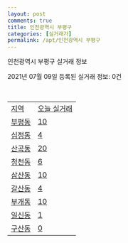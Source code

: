 ```yaml
---
layout: post
comments: true
title: 인천광역시 부평구
categories: [실거래가]
permalink: /apt/인천광역시 부평구
---
```


인천광역시 부평구 실거래 정보

2021년 07월 09일 등록된 실거래 정보: 0건

<script type="text/javascript">
  google.charts.load('current', {'packages':['corechart']});
  google.charts.setOnLoadCallback(drawChart);

  function drawChart() {
    var data = google.visualization.arrayToDataTable([['거래일', '매매', '전월세', '전매'], ['20-07', 375, 484, 53], ['20-08', 372, 555, 47], ['20-09', 331, 542, 43], ['20-10', 478, 567, 233], ['20-11', 570, 524, 144], ['20-12', 784, 469, 236], ['21-01', 818, 541, 161], ['21-02', 781, 540, 99], ['21-03', 1033, 717, 90], ['21-04', 831, 590, 89], ['21-05', 833, 546, 114], ['21-06', 292, 392, 67], ['21-07', 18, 28, 5]]);

    var options = {
      title: '최근 1년간 유형별 거래량 추이',
      legend: { position: 'bottom' }
    };

    var chart = new google.visualization.LineChart(document.getElementById('columnchart_material'));
    chart.draw(data, (options));
  }
</script>

<div id="columnchart_material" style="width: 95%; margin-left: -35px"></div>
<br>
<table class="sortable">
  <tr>
    <td><a href="#">지역</a></td>
    <td><a href="#">오늘 실거래</a></td>
  </tr>

  
  <tr class="item">
    <td><a href="인천광역시 부평구 부평동">부평동</a></td>
    <td><a href="인천광역시 부평구 부평동">10</a></td>
  </tr>
    

  <tr class="item">
    <td><a href="인천광역시 부평구 십정동">십정동</a></td>
    <td><a href="인천광역시 부평구 십정동">4</a></td>
  </tr>
    

  <tr class="item">
    <td><a href="인천광역시 부평구 산곡동">산곡동</a></td>
    <td><a href="인천광역시 부평구 산곡동">20</a></td>
  </tr>
    

  <tr class="item">
    <td><a href="인천광역시 부평구 청천동">청천동</a></td>
    <td><a href="인천광역시 부평구 청천동">6</a></td>
  </tr>
    

  <tr class="item">
    <td><a href="인천광역시 부평구 삼산동">삼산동</a></td>
    <td><a href="인천광역시 부평구 삼산동">10</a></td>
  </tr>
    

  <tr class="item">
    <td><a href="인천광역시 부평구 갈산동">갈산동</a></td>
    <td><a href="인천광역시 부평구 갈산동">4</a></td>
  </tr>
    

  <tr class="item">
    <td><a href="인천광역시 부평구 부개동">부개동</a></td>
    <td><a href="인천광역시 부평구 부개동">10</a></td>
  </tr>
    

  <tr class="item">
    <td><a href="인천광역시 부평구 일신동">일신동</a></td>
    <td><a href="인천광역시 부평구 일신동">1</a></td>
  </tr>
    

  <tr class="item">
    <td><a href="인천광역시 부평구 구산동">구산동</a></td>
    <td><a href="인천광역시 부평구 구산동">0</a></td>
  </tr>
    


</table>


    